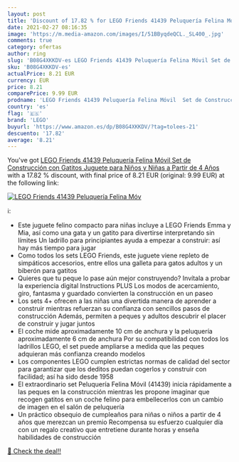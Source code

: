 ```yaml
---
layout: post
title: 'Discount of 17.82 % for LEGO Friends 41439 Peluquería Felina Móv'
date: 2021-02-27 08:16:35
image: 'https://m.media-amazon.com/images/I/51BByqdeQCL._SL400_.jpg'
comments: true
category: ofertas
author: ring
slug: 'B08G4XKKDV-es LEGO Friends 41439 Peluquería Felina Móvil Set de...'
sku: 'B08G4XKKDV-es'
actualPrice: 8.21 EUR
currency: EUR
price: 8.21
comparePrice: 9.99 EUR
prodname: 'LEGO Friends 41439 Peluquería Felina Móvil  Set de Construcción con Gatitos  Juguete para Niños y Niñas a Partir de 4 Años'
country: 'es'
flag: '🇪🇸'
brand: 'LEGO'
buyurl: 'https://www.amazon.es/dp/B08G4XKKDV/?tag=tolees-21'
descuento: '17.82'
average: '8.21'
---
```


You've got [LEGO Friends 41439 Peluquería Felina Móvil  Set de Construcción con Gatitos  Juguete para Niños y Niñas a Partir de 4 Años](https://www.amazon.es/dp/B08G4XKKDV/?tag=tolees-21) with a  17.82 % discount, with final price of 8.21 EUR (original: 9.99 EUR) at the following link:

[![LEGO Friends 41439 Peluquería Felina Móv](https://m.media-amazon.com/images/I/51BByqdeQCL._SL400_.jpg)](https://www.amazon.es/dp/B08G4XKKDV/?tag=tolees-21)

ℹ️:

- Este juguete felino compacto para niñas incluye a LEGO Friends Emma y Mia, así como una gata y un gatito para divertirse interpretando sin límites Un ladrillo para principiantes ayuda a empezar a construir: así hay más tiempo para jugar
- Como todos los sets LEGO Friends, este juguete viene repleto de simpáticos accesorios, entre ellos una galleta para gatos adultos y un biberón para gatitos
- Quieres que tu peque lo pase aún mejor construyendo? Invítala a probar la experiencia digital Instructions PLUS Los modos de acercamiento, giro, fantasma y guardado convierten la construcción en un paseo
- Los sets 4+ ofrecen a las niñas una divertida manera de aprender a construir mientras refuerzan su confianza con sencillos pasos de construcción Además, permiten a peques y adultos descubrir el placer de construir y jugar juntos
- El coche mide aproximadamente 10 cm de anchura y la peluquería aproximadamente 6 cm de anchura Por su compatibilidad con todos los ladrillos LEGO, el set puede ampliarse a medida que las peques adquieran más confianza creando modelos
- Los componentes LEGO cumplen estrictas normas de calidad del sector para garantizar que los deditos puedan cogerlos y construir con facilidad; así ha sido desde 1958
- El extraordinario set Peluquería Felina Móvil (41439) inicia rápidamente a las peques en la construcción mientras les propone imaginar que recogen gatitos en un coche felino para embellecerlos con un cambio de imagen en el salón de peluquería
- Un práctico obsequio de cumpleaños para niñas o niños a partir de 4 años que merezcan un premio Recompensa su esfuerzo cualquier día con un regalo creativo que entretiene durante horas y enseña habilidades de construcción

[🛒 Check the deal!!](https://www.amazon.es/dp/B08G4XKKDV/?tag=tolees-21)
